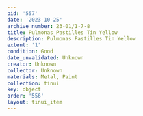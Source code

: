 ```yaml
---
pid: '557'
date: '2023-10-25'
archive_number: 23-01/1-7-8
title: Pulmonas Pastilles Tin Yellow
description: Pulmonas Pastilles Tin Yellow
extent: '1'
condition: Good
date_unvalidated: Unknown
creator: Unknown
collector: Unknown
materials: Metal, Paint
collection: tinui
key: object
order: '556'
layout: tinui_item
---
```

